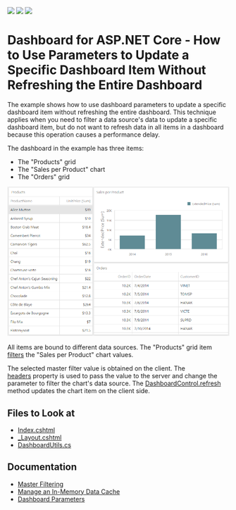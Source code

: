 <!-- default badges list -->
![](https://img.shields.io/endpoint?url=https://codecentral.devexpress.com/api/v1/VersionRange/488203865/21.2.7%2B)
[![](https://img.shields.io/badge/Open_in_DevExpress_Support_Center-FF7200?style=flat-square&logo=DevExpress&logoColor=white)](https://supportcenter.devexpress.com/ticket/details/T1091083)
[![](https://img.shields.io/badge/📖_How_to_use_DevExpress_Examples-e9f6fc?style=flat-square)](https://docs.devexpress.com/GeneralInformation/403183)
<!-- default badges end -->
# Dashboard for ASP.NET Core - How to Use Parameters to Update a Specific Dashboard Item Without Refreshing the Entire Dashboard

The example shows how to use dashboard parameters to update a specific dashboard item without refreshing the entire dashboard. This technique applies when you need to filter a data source's data to update a specific dashboard item, but do not want to refresh data in all items in a dashboard because this operation causes a performance delay.

The dashboard in the example has three items: 
- The "Products" grid
- The "Sales per Product" chart
- The "Orders" grid

![Dashboard](Images/Dashboard.png)

All items are bound to different data sources. The "Products" grid item [filters](https://docs.devexpress.com/Dashboard/117060/web-dashboard/create-dashboards-on-the-web/interactivity/master-filtering) the "Sales per Product" chart values. 

The selected master filter value is obtained on the client. The [headers](https://docs.devexpress.com/Dashboard/js-DevExpress.Dashboard.AjaxRemoteService#js_devexpress_dashboard_ajaxremoteservice_headers) property is used to pass the value to the server and change the parameter to filter the chart's data source. The [DashboardControl.refresh](https://docs.devexpress.com/Dashboard/js-DevExpress.Dashboard.DashboardControl?p=netframework#js_devexpress_dashboard_dashboardcontrol_refresh) method updates the chart item on the client side.

## Files to Look at

* [Index.cshtml](./CS/AspNetCoreDashboard/Pages/Index.cshtml)
* [_Layout.cshtml](./CS/AspNetCoreDashboard/Pages/_Layout.cshtml#L12-L38)
* [DashboardUtils.cs](./CS/AspNetCoreDashboard/Code/DashboardUtils.cs#L18-L22)

## Documentation

- [Master Filtering](https://docs.devexpress.com/Dashboard/117060/web-dashboard/create-dashboards-on-the-web/interactivity/master-filtering)
- [Manage an In-Memory Data Cache](https://docs.devexpress.com/Dashboard/400983/web-dashboard/dashboard-backend/manage-an-in-memory-data-cache)
- [Dashboard Parameters](https://docs.devexpress.com/Dashboard/117062/web-dashboard/create-dashboards-on-the-web/data-analysis/dashboard-parameters)

